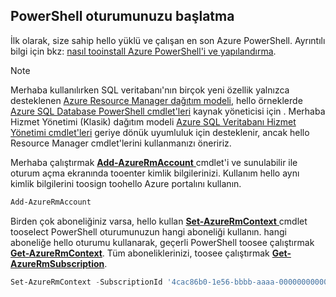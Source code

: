 
## <a name="start-your-powershell-session"></a>PowerShell oturumunuzu başlatma
İlk olarak, size sahip hello yüklü ve çalışan en son Azure PowerShell. Ayrıntılı bilgi için bkz: [nasıl tooinstall Azure PowerShell'i ve yapılandırma](/powershell/azureps-cmdlets-docs).

> [!NOTE]
> Merhaba kullanılırken SQL veritabanı'nın birçok yeni özellik yalnızca desteklenen [Azure Resource Manager dağıtım modeli](../articles/azure-resource-manager/resource-group-overview.md), hello örneklerde [Azure SQL Database PowerShell cmdlet'leri](https://msdn.microsoft.com/library/azure/mt574084\(v=azure.300\).aspx) kaynak yöneticisi için . Merhaba Hizmet Yönetimi (Klasik) dağıtım modeli [Azure SQL Veritabanı Hizmet Yönetimi cmdlet'leri](https://msdn.microsoft.com/library/azure/dn546723\(v=azure.300\).aspx) geriye dönük uyumluluk için desteklenir, ancak hello Resource Manager cmdlet'lerini kullanmanızı öneririz.
> 
> 

Merhaba çalıştırmak [ **Add-AzureRmAccount** ](https://msdn.microsoft.com/library/azure/mt619267\(v=azure.300\).aspx) cmdlet'i ve sunulabilir ile oturum açma ekranında tooenter kimlik bilgilerinizi. Kullanım hello aynı kimlik bilgilerini toosign toohello Azure portalını kullanın.

```PowerShell
Add-AzureRmAccount
```

Birden çok aboneliğiniz varsa, hello kullan [ **Set-AzureRmContext** ](https://msdn.microsoft.com/library/azure/mt619263\(v=azure.300\).aspx) cmdlet tooselect PowerShell oturumunuzun hangi aboneliği kullanın. hangi aboneliğe hello oturumu kullanarak, geçerli PowerShell toosee çalıştırmak [ **Get-AzureRmContext**](https://msdn.microsoft.com/library/azure/mt619265\(v=azure.300\).aspx). Tüm aboneliklerinizi, toosee çalıştırmak [ **Get-AzureRmSubscription**](https://msdn.microsoft.com/library/azure/mt619284\(v=azure.300\).aspx).

```PowerShell
Set-AzureRmContext -SubscriptionId '4cac86b0-1e56-bbbb-aaaa-000000000000'
```
